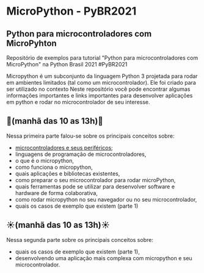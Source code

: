 # MicroPython - PyBR2021
## Python para microcontroladores com MicroPyhton

Repositório de exemplos para tutorial "Python para microcontroladores com MicroPython" na Python Brasil 2021 #PyBR2021

Micropython é um subconjunto da linguagem Python 3 projetada para rodar em ambientes limitados (tal como um microcontrolador). Ele foi criado para ser utilizado no contexto  Neste repositório você pode encontrar algumas informações importantes e links importantes para desenvolver aplicações em python e rodar no microcontrolador de seu interesse.

## 🌅(manhã das 10 as 13h)🌅
 Nessa primeira parte falou-se sobre os principais conceitos sobre:
 
 * [microcontroladores e seus periféricos](controladores.md);
 * linguagens de programação de microcontroladores,
 * o que é o micropython,
 * como funciona o micropython,
 * quais aplicações e bibliotecas existentes,
 * como preparar o seu microcontrolador para rodar microPython,
 * quais ferramentas pode se utilizar para desenvolver software e hardware de forma colaborativa,
 * como rodar micropython no seu navegador ou no seu microcontrolador,
 * quais os casos de exemplo que existem (parte 1)

## ☀️(manhã das 10 as 13h)☀️
 Nessa segunda parte sobre os principais conceitos sobre:
 
 * quais os casos de exemplo que existem (parte 1),
 * desenvolvendo uma aplicação mais complexa com micropython e seu microcontrolador.
